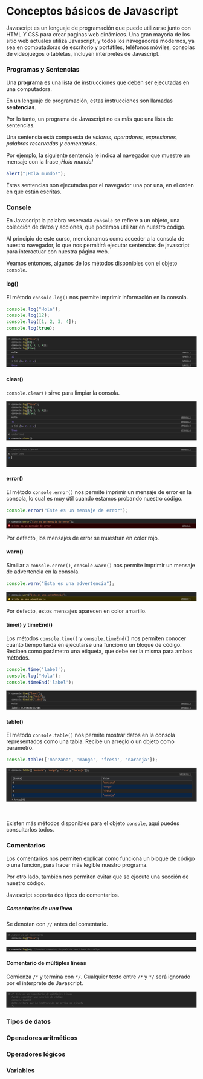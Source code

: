 # Conceptos básicos de Javascript

Javascript es un lenguaje de programación que puede utilizarse junto con HTML Y CSS para crear paginas web dinámicos. Una gran mayoría de los sitio web actuales utiliza Javascript, y todos los navegadores modernos, ya sea en computadoras de escritorio y portátiles, teléfonos móviles, consolas de videojuegos o tabletas, incluyen interpretes de Javascript.

### Programas y Sentencias
Una **programa** es una lista de instrucciones que deben ser ejecutadas en una computadora.

En un lenguaje de programación, estas instrucciones son llamadas **sentencias**.

Por lo tanto, un programa de Javascript no es más que una lista de sentencias.

Una sentencia está compuesta de *valores, operadores, expresiones, palabras reservadas y comentarios*.

Por ejemplo, la siguiente sentencia le indica al navegador que muestre un mensaje con la frase *¡Hola mundo!*

```javascript
alert("¡Hola mundo!");
```

Estas sentencias son ejecutadas por el navegador una por una, en el orden en que están escritas.

### Console
En Javascript la palabra reservada `console` se refiere a un objeto, una colección de datos y acciones, que podemos utilizar en nuestro código.

Al principio de este curso, mencionamos como acceder a la consola de nuestro navegador, lo que nos permitirá ejecutar sentencias de javascript para interactuar con nuestra página web.

Veamos entonces, algunos de los métodos disponibles con el objeto `console`.

#### log()
El método `console.log()` nos permite imprimir información en la consola.

```javascript
console.log("Hola");
console.log(12);
console.log([1, 2, 3, 4]);
console.log(true);
```

<p align="center">
    <img src="./img/js/consoleLog.png">
</p>

#### clear()
`console.clear()` sirve para limpiar la consola.
<p align="center">
    <img src="./img/js/consoleClear.png">
</p>
<p align="center">
    <img src="./img/js/consoleClear2.png">
</p>

#### error()
El método `console.error()` nos permite imprimir un mensaje de error en la consola, lo cual es muy útil cuando estamos probando nuestro código.

```javascript
console.error("Este es un mensaje de error");
```
<p align="center">
    <img src="./img/js/consoleError.png">
</p>

Por defecto, los mensajes de error se muestran en color rojo.

#### warn()

Similiar a `console.error()`, `console.warn()` nos permite imprimir un mensaje de advertencia en la consola.
```javascript
console.warn("Esta es una advertencia");
```
<p align="center">
    <img src="./img/js/consoleWarn.png">
</p>

Por defecto, estos mensajes aparecen en color amarillo.

#### time() y timeEnd()
Los métodos `console.time()` y `console.timeEnd()` nos permiten conocer cuanto tiempo tarda en ejecutarse una función o un bloque de código. Reciben como parámetro una etiqueta, que debe ser la misma para ambos métodos.
```javascript
console.time('label');
console.log("Hola");
console.timeEnd('label');
```
<p align="center">
    <img src="./img/js/consoleTime.png">
</p>

#### table()
El método `console.table()` nos permite mostrar datos en la consola representados como una tabla. Recibe un arreglo o un objeto como parámetro.
```javascript
console.table(['manzana', 'mango', 'fresa', 'naranja']);
```
<p align="center">
    <img src="./img/js/consoleTable.png">
</p>

<br>

Existen más métodos disponibles para el objeto `console`, [aquí](https://developer.mozilla.org/es/docs/Web/API/Console) puedes consultarlos todos.

### Comentarios
Los comentarios nos permiten explicar como funciona un bloque de código o una función, para hacer más legible nuestro programa.

Por otro lado, también nos permiten evitar que se ejecute una sección de nuestro código.

Javascript soporta dos tipos de comentarios.

##### Comentarios de una línea
Se denotan con `//` antes del comentario.
<p align="center">
    <img src="./img/js/comentario.png">
</p>
<p align="center">
    <img src="./img/js/comentario2.png">
</p>

#### Comentario de múltiples líneas
Comienza `/*` y termina con `*/`.
Cualquier texto entre `/*` y `*/` será ignorado por el interprete de Javascript.
<p align="center">
    <img src="./img/js/comentario3.png">
</p>


### Tipos de datos

### Operadores aritméticos

### Operadores lógicos

### Variables

